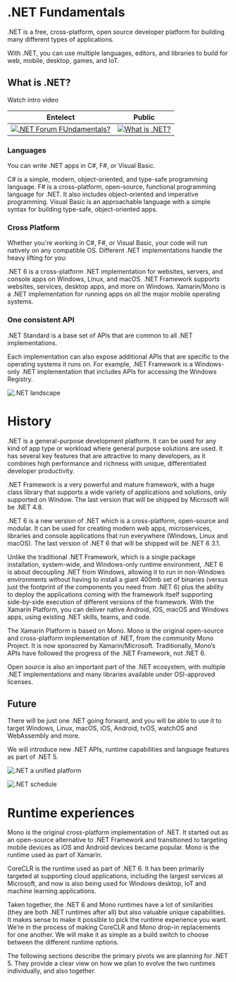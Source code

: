 # .NET Fundamentals

.NET is a free, cross-platform, open source developer platform for building many different types of applications.

With .NET, you can use multiple languages, editors, and libraries to build for web, mobile, desktop, games, and IoT.

## What is .NET?

Watch intro video

| Entelect | Public |
| --- | --- |
| [![.NET Forum FUndamentals?](https://i.ibb.co/JsCTrYN/net-forum-fundamentals.jpg)](https://web.microsoftstream.com/video/0a53829b-6cfc-48a6-909c-226255f1344b) | [![What is .NET?](https://i.ytimg.com/vi_webp/eIHKZfgddLM/hqdefault.webp)](https://youtu.be/eIHKZfgddLM?list=PLdo4fOcmZ0oWoazjhXQzBKMrFuArxpW80) |

### Languages

You can write .NET apps in C#, F#, or Visual Basic.

C# is a simple, modern, object-oriented, and type-safe programming language.
F# is a cross-platform, open-source, functional programming language for .NET. It also includes object-oriented and imperative programming.
Visual Basic is an approachable language with a simple syntax for building type-safe, object-oriented apps.

### Cross Platform

Whether you're working in C#, F#, or Visual Basic, your code will run natively on any compatible OS. Different .NET implementations handle the heavy lifting for you:

.NET 6 is a cross-platform .NET implementation for websites, servers, and console apps on Windows, Linux, and macOS.
.NET Framework supports websites, services, desktop apps, and more on Windows.
Xamarin/Mono is a .NET implementation for running apps on all the major mobile operating systems.

### One consistent API

.NET Standard is a base set of APIs that are common to all .NET implementations.

Each implementation can also expose additional APIs that are specific to the operating systems it runs on. For example, .NET Framework is a Windows-only .NET implementation that includes APIs for accessing the Windows Registry.

![.NET landscape](https://weblog.west-wind.com/images/2016/ASP.NET%20Core%20Overview/AspNetCoreToday.png)

# History

.NET is a general-purpose development platform. It can be used for any kind of app type or workload where general purpose solutions are used. It has several key features that are attractive to many developers, as it combines high performance and richness with unique, differentiated developer productivity.

​.NET Framework is a very powerful and mature framework, with a huge class library that supports a wide variety of applications and solutions, only supported on Window. The last version that will be shipped by Microsoft will be .NET 4.8.

.NET 6 is a new version of .NET which is a cross-platform, open-source and modular. It can be used for creating modern web apps, microservices, libraries and console applications that run everywhere (Windows, Linux and macOS). The last version of .NET 6 that will be shipped will be .NET 6 3.1.

Unlike the traditional .NET Framework, which is a single package installation, system-wide, and Windows-only runtime environment, .NET 6 is about decoupling .NET from Windows, allowing it to run in non-Windows environments without having to install a giant 400mb set of binaries (versus just the footprint of the components you need from .NET 6) plus the ability to deploy the applications coming with the framework itself supporting side-by-side execution of different versions of the framework.
With the Xamarin Platform, you can deliver native Android, iOS, macOS and Windows apps, using existing .NET skills, teams, and code.

The Xamarin Platform is based on Mono. Mono is the original open-source and cross-platform implementation of .NET, from the community Mono Project. It is now sponsored by Xamarin/Microsoft. Traditionally, Mono’s APIs have followed the progress of the .NET Framework, not .NET 6.

Open source is also an important part of the .NET ecosystem, with multiple .NET implementations and many libraries available under OSI-approved licenses.

## Future

There will be just one .NET going forward, and you will be able to use it to target Windows, Linux, macOS, iOS, Android, tvOS, watchOS and WebAssembly and more.

We will introduce new .NET APIs, runtime capabilities and language features as part of .NET 5.

![.NET a unified platform](https://devblogs.microsoft.com/dotnet/wp-content/uploads/sites/10/2019/05/dotnet5_platform.png)

![.NET schedule](https://devblogs.microsoft.com/dotnet/wp-content/uploads/sites/10/2019/05/dotnet_schedule.png)

# Runtime experiences

Mono is the original cross-platform implementation of .NET. It started out as an open-source alternative to .NET Framework and transitioned to targeting mobile devices as iOS and Android devices became popular. Mono is the runtime used as part of Xamarin.

CoreCLR is the runtime used as part of .NET 6. It has been primarily targeted at supporting cloud applications, including the largest services at Microsoft, and now is also being used for Windows desktop, IoT and machine learning applications.

Taken together, the .NET 6 and Mono runtimes have a lot of similarities (they are both .NET runtimes after all) but also valuable unique capabilities. It makes sense to make it possible to pick the runtime experience you want. We’re in the process of making CoreCLR and Mono drop-in replacements for one another. We will make it as simple as a build switch to choose between the different runtime options.

The following sections describe the primary pivots we are planning for .NET 5. They provide a clear view on how we plan to evolve the two runtimes individually, and also together.

